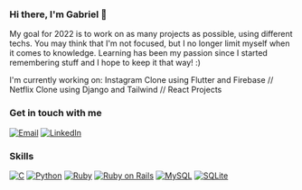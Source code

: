 ### Hi there, I'm Gabriel 👋

My goal for 2022 is to work on as many projects as possible, using different techs.
You may think that I'm not focused, but I no longer limit myself when it comes to knowledge. Learning has been my passion since I started remembering stuff and I hope to keep it that way! :)

I'm currently working on: Instagram Clone using Flutter and Firebase // Netflix Clone using Django and Tailwind // React Projects

### Get in touch with me

[![Email](https://img.shields.io/badge/Gmail-D14836?style=for-the-badge&logo=gmail&logoColor=white)](mailto:gscmonteiro@gmail.com "Email")
[![LinkedIn](https://img.shields.io/badge/LinkedIn-0077B5?style=for-the-badge&logo=linkedin&logoColor=white)](https://www.linkedin.com/in/gabriel-s-c-monteiro-908935130/ "LinkedIn")

### Skills

[![C](https://img.shields.io/badge/C-00599C?style=for-the-badge&logo=c&logoColor=white)](https://www.learn-c.org/)
[![Python](https://img.shields.io/badge/Python-14354C?style=for-the-badge&logo=python&logoColor=white)](https://www.python.org/)
[![Ruby](https://img.shields.io/badge/Ruby-CC342D?style=for-the-badge&logo=ruby&logoColor=white)](https://www.ruby-lang.org/en/)
[![Ruby on Rails](https://img.shields.io/badge/Ruby_on_Rails-CC0000?style=for-the-badge&logo=ruby-on-rails&logoColor=white)](https://rubyonrails.org/)
[![MySQL](https://img.shields.io/badge/MySQL-00000F?style=for-the-badge&logo=mysql&logoColor=white)](https://www.mysql.com/)
[![SQLite](https://img.shields.io/badge/SQLite-07405E?style=for-the-badge&logo=sqlite&logoColor=white)](https://www.sqlite.org/index.html)
